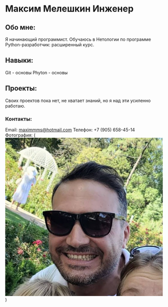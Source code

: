 # Максим Мелешкин Инженер

## Обо мне:

Я начинающий программист. Обучаюсь в Нетологии по программе Python-разработчик: расширенный курс.

## Навыки:

Git - основы
Phyton - основы

## Проекты:

Своих проектов пока нет, не хватает знаний, но я над эти усиленно работаю.

### Контакты:

Email: maximmms@hotmail.com
Телефон: +7 (905) 658-45-14
Фотография: (![photo_20240921_101957.jpg](assets/photo_2024-09-21_10-19-57.jpg)
)
